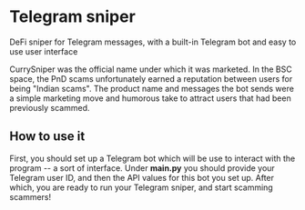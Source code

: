 # Telegram sniper
DeFi sniper for Telegram messages, with a built-in Telegram bot and easy to use user interface

CurrySniper was the official name under which it was marketed. In the BSC space, the PnD scams unfortunately earned a reputation between users for being "Indian scams". 
The product name and messages the bot sends were a simple marketing move and humorous take to attract users that had been previously scammed.

## How to use it 
First, you should set up a Telegram bot which will be use to interact with the program -- a sort of interface.
Under __main.py__ you should provide your Telegram user ID, and then the API values for this bot you set up. After which, you are ready to run your Telegram sniper, and start scamming scammers! 
